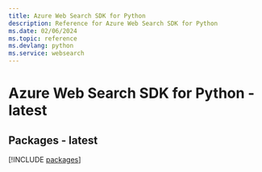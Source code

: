 ```yaml
---
title: Azure Web Search SDK for Python
description: Reference for Azure Web Search SDK for Python
ms.date: 02/06/2024
ms.topic: reference
ms.devlang: python
ms.service: websearch
---
```

# Azure Web Search SDK for Python - latest
## Packages - latest
[!INCLUDE [packages](web-search-index.md)]